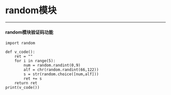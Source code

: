 ﻿# random模块
---
#### random模块验证码功能
```
import random

def v_code():
    ret = ""
    for i in range(5):
        num = random.randint(0,9)
        alf = chr(random.randint(66,122))
        s = str(random.choice([num,alf]))
        ret += s
    return ret
print(v_code())

```




